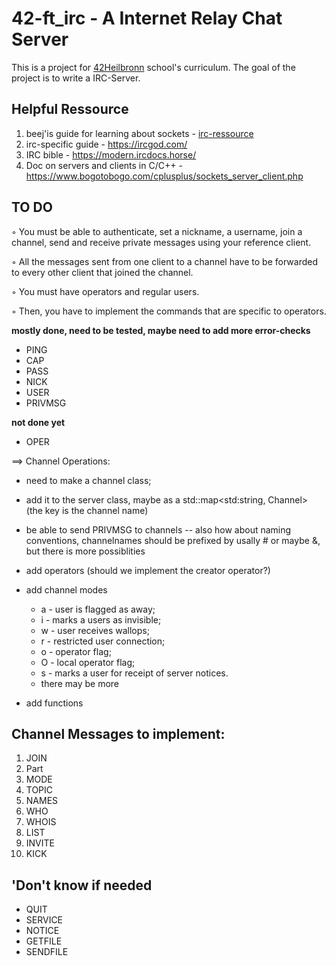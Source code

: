 # 42-ft_irc - A Internet Relay Chat Server

This is a project for [42Heilbronn](https://www.42heilbronn.de/en/curriculum/) school's curriculum. The goal of the project is to write a IRC-Server.

## Helpful Ressource

1. beej'is guide for learning about sockets - [irc-ressource](https://github.com/barimehdi77/ft_irc)
2. irc-specific guide - https://ircgod.com/
3. IRC bible - https://modern.ircdocs.horse/
4. Doc on servers and clients in C/C++ - https://www.bogotobogo.com/cplusplus/sockets_server_client.php

## TO DO
◦ You must be able to authenticate, set a nickname, a username, join a channel,
send and receive private messages using your reference client.

◦ All the messages sent from one client to a channel have to be forwarded to
every other client that joined the channel.

◦ You must have operators and regular users.

◦ Then, you have to implement the commands that are specific to operators.

__mostly done, need to be tested, maybe need to add more error-checks__
- PING
- CAP
- PASS
- NICK
- USER
- PRIVMSG

__not done yet__

- OPER

==> Channel Operations:
+ need to make a channel class;
+ add it to the server class, maybe as a std::map<std:string, Channel> (the key is the channel name)
+ be able to send PRIVMSG to channels
  -- also how about naming conventions, channelnames should be prefixed by usally # or maybe &, but there is more possiblities
+ add operators (should we implement the creator operator?)
+ add channel modes
  - a - user is flagged as away;
  - i - marks a users as invisible;
  - w - user receives wallops;
  - r - restricted user connection;
  - o - operator flag;
  - O - local operator flag;
  - s - marks a user for receipt of server notices.
  - there may be more

+ add functions

## Channel Messages to implement:

1. JOIN
2. Part
3. MODE
4. TOPIC
5. NAMES
6. WHO
7. WHOIS
8. LIST
9. INVITE
10. KICK

## 'Don't know if needed

- QUIT
- SERVICE
- NOTICE
- GETFILE
- SENDFILE
